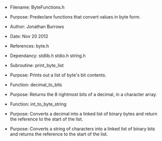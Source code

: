  * Filename:  	ByteFunctions.h 
 * Purpose:   	Predeclare functions that convert values in byte form.
 * Author:		Jonathan Burrows
 * Date:	    Nov 20 2012
 * References:	byte.h
 * Dependancy:	stdlib.h
		    	stdio.h
		    	string.h


 * Subroutine:	print_byte_list 
 * Purpose:	    Prints out a list of byte's bit contents.


 * Function:	decimal_to_bits
 * Purpose:	    Returns the 8 rightmost bits of a decimal, in a character array.


 * Function:	int_to_byte_string
 * Purpose:	    Converts a decimal into a linked list of binary bytes and return the 
		   	    reference to the start of the list.


 * Purpose:	    Converts a string of characters into a linked list of binary bits and 
			    returns the reference to the start of the list.
